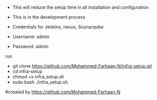 * This will reduce the setup time in all installation and configuration 

* This is in the development process

* Credentials for Jenkins, nexus, Sounarqube
* Username: admin 
* Password: admin

run 

* git clone https://github.com/Mohammed-Farhaan-N/infra-setup.git
* cd infra-setup
* chmod +x infra_setup.sh
* sudo bash ./infra_setup.sh


#created by https://github.com/Mohammed-Farhaan-N
